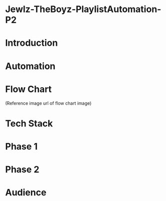 # Jewlz-TheBoyz-PlaylistAutomation-P2

# Introduction

# Automation

# Flow Chart
(Reference image url of flow chart image)

# Tech Stack

# Phase 1

# Phase 2

# Audience

